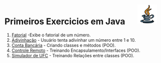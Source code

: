 <img src="java-icon.png" width="64px" height="64px" align="right">

# Primeiros Exercicios em Java
 
 <ol>
 <li><a href="https://github.com/lfalvespe/Exercicios-Java/blob/main/Fatorial.java" target="_blank">Fatorial</a>
  -Exibe o fatorial de um número.
 </li>
 
 <li><a href="https://github.com/lfalvespe/Exercicios-Java/blob/main/AdivinhaNumero.java" target="_blank">Adivinhação</a>
  - Usuário tenta adivinhar um número entre 1 e 10. 
 </li>
 
 <li><a href="https://github.com/lfalvespe/Exercicios-Java/tree/main/Conta%20Bancaria" target="_blank">Conta Bancária</a>
  - Criando classes e métodos (POO). 
 </li>
 
  <li><a href="https://github.com/lfalvespe/Exercicios-Java/tree/main/Controle%20Remoto" target="_blank">Controle Remoto</a>
  - Treinando Encapsulamento/Interfaces (POO). 
  </li>
 
   <li><a href="https://github.com/lfalvespe/Exercicios-Java/tree/main/UFC" target="_blank">Simulador de UFC</a>
  - Treinando Relações entre classes (POO). 
  </li>
 
 </ol>

